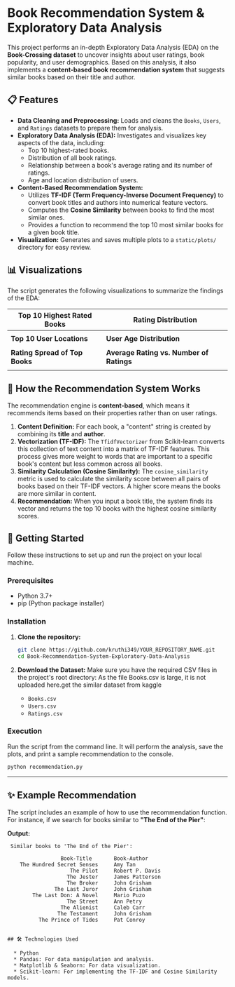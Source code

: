 # Book Recommendation System & Exploratory Data Analysis

This project performs an in-depth Exploratory Data Analysis (EDA) on the **Book-Crossing dataset** to uncover insights about user ratings, book popularity, and user demographics. Based on this analysis, it also implements a **content-based book recommendation system** that suggests similar books based on their title and author.

## 📋 Features

  * **Data Cleaning and Preprocessing:** Loads and cleans the `Books`, `Users`, and `Ratings` datasets to prepare them for analysis.
  * **Exploratory Data Analysis (EDA):** Investigates and visualizes key aspects of the data, including:
      * Top 10 highest-rated books.
      * Distribution of all book ratings.
      * Relationship between a book's average rating and its number of ratings.
      * Age and location distribution of users.
  * **Content-Based Recommendation System:**
      * Utilizes **TF-IDF (Term Frequency-Inverse Document Frequency)** to convert book titles and authors into numerical feature vectors.
      * Computes the **Cosine Similarity** between books to find the most similar ones.
      * Provides a function to recommend the top 10 most similar books for a given book title.
  * **Visualization:** Generates and saves multiple plots to a `static/plots/` directory for easy review.

## 📊 Visualizations

The script generates the following visualizations to summarize the findings of the EDA:

| Top 10 Highest Rated Books                               | Rating Distribution                                |
| -------------------------------------------------------- | -------------------------------------------------- |
|      |  |
| **Top 10 User Locations** | **User Age Distribution** |
|          |  |
| **Rating Spread of Top Books** | **Average Rating vs. Number of Ratings** |
|  |  |

## 🤖 How the Recommendation System Works

The recommendation engine is **content-based**, which means it recommends items based on their properties rather than on user ratings.

1.  **Content Definition:** For each book, a "content" string is created by combining its **title** and **author**.
2.  **Vectorization (TF-IDF):** The `TfidfVectorizer` from Scikit-learn converts this collection of text content into a matrix of TF-IDF features. This process gives more weight to words that are important to a specific book's content but less common across all books.
3.  **Similarity Calculation (Cosine Similarity):** The `cosine_similarity` metric is used to calculate the similarity score between all pairs of books based on their TF-IDF vectors. A higher score means the books are more similar in content.
4.  **Recommendation:** When you input a book title, the system finds its vector and returns the top 10 books with the highest cosine similarity scores.


## 🚀 Getting Started

Follow these instructions to set up and run the project on your local machine.

### Prerequisites

  * Python 3.7+
  * pip (Python package installer)

### Installation

1.  **Clone the repository:**

    ```bash
    git clone https://github.com/kruthi349/YOUR_REPOSITORY_NAME.git
    cd Book-Recommendation-System-Exploratory-Data-Analysis
    ```

2.  **Download the Dataset:**
    Make sure you have the required CSV files in the project's root directory:
    As the file Books.csv is large, it is not uploaded here.get the similar dataset from kaggle

      * `Books.csv`
      * `Users.csv`
      * `Ratings.csv`


### Execution

Run the script from the command line. It will perform the analysis, save the plots, and print a sample recommendation to the console.

```bash
python recommendation.py
```

-----

## ✨ Example Recommendation

The script includes an example of how to use the recommendation function. For instance, if we search for books similar to **"The End of the Pier"**:

**Output:**

```
 Similar books to 'The End of the Pier':

                 Book-Title       Book-Author
    The Hundred Secret Senses     Amy Tan
                    The Pilot     Robert P. Davis 
                   The Jester     James Patterson
                   The Broker     John Grisham
               The Last Juror     John Grisham
        The Last Don: A Novel     Mario Puzo
                   The Street     Ann Petry
                 The Alienist     Caleb Carr
                The Testament     John Grisham
          The Prince of Tides     Pat Conroy


## 🛠️ Technologies Used

  * Python
  * Pandas: For data manipulation and analysis.
  * Matplotlib & Seaborn: For data visualization.
  * Scikit-learn: For implementing the TF-IDF and Cosine Similarity models.
